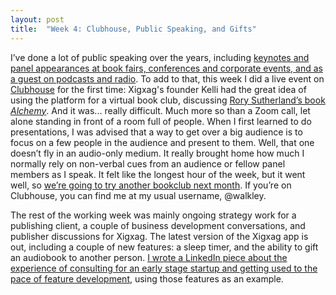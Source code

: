 ```yaml
---
layout: post
title:  "Week 4: Clubhouse, Public Speaking, and Gifts"
---
```


I’ve done a lot of public speaking over the years, including <a href="/speaking/">keynotes and panel appearances at book fairs, conferences and corporate events, and as a guest on podcasts and radio</a>. To add to that, this week I did a live event on <a href="https://www.joinclubhouse.com">Clubhouse</a> for the first time: Xigxag's founder Kelli had the great idea of using the platform for a virtual book club, discussing <a href="https://www.penguin.co.uk/books/1108430/alchemy/9780753556504.html">Rory Sutherland’s book <i>Alchemy</i></a>. And it was... really difficult. Much more so than a Zoom call, let alone standing in front of a room full of people. When I first learned to do presentations, I was advised that a way to get over a big audience is to focus on a few people in the audience and present to them. Well, that one doesn’t fly in an audio-only medium. It really brought home how much I normally rely on non-verbal cues from an audience or fellow panel members as I speak. It felt like the longest hour of the week, but it went well, so <a href="https://www.joinclubhouse.com/event/xovndBE1">we’re going to try another bookclub next month</a>. If you’re on Clubhouse, you can find me at my usual username, @walkley. 

The rest of the working week was mainly ongoing strategy work for a publishing client, a couple of business development conversations, and publisher discussions for Xigxag. The latest version of the Xigxag app is out, including a couple of new features: a sleep timer, and the ability to gift an audiobook to another person. <a href="https://www.linkedin.com/posts/georgewalkley_audiobooks-activity-6760610809061154816-8SLp">I wrote a LinkedIn piece about the experience of consulting for an early stage startup and getting used to the pace of feature development</a>, using those features as an example. 
